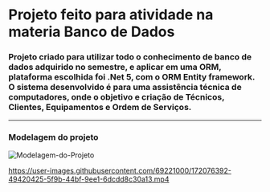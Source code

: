 
<h1>Projeto feito para atividade na materia Banco de Dados</h1>
<h3>Projeto criado para utilizar todo o conhecimento de banco de dados adquirido no semestre, e aplicar em uma ORM, plataforma escolhida foi .Net 5, com o ORM Entity framework. O sistema desenvolvido é para uma assistência técnica de computadores, onde o objetivo e criação de Técnicos, Clientes, Equipamentos e Ordem de Serviços.</h3>

<hr>


<h3>Modelagem do projeto</h3>

![Modelagem-do-Projeto](https://user-images.githubusercontent.com/69221000/169711780-34563873-07c2-4ca5-94b7-05d8b921df51.png)


https://user-images.githubusercontent.com/69221000/172076392-49420425-5f9b-44bf-9ee1-6dcdd8c30a13.mp4

